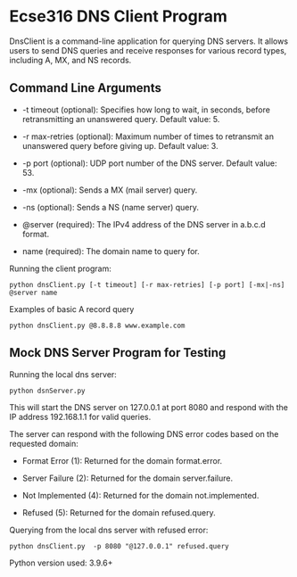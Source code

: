 # Ecse316 DNS Client Program
DnsClient is a command-line application for querying DNS servers. It allows users to send DNS queries and receive responses for various record types, including A, MX, and NS records.

## Command Line Arguments
-  -t timeout (optional): Specifies how long to wait, in seconds, before retransmitting an unanswered query. Default value: 5.

-   -r max-retries (optional): Maximum number of times to retransmit an unanswered query before giving up. Default value: 3.

-   -p port (optional): UDP port number of the DNS server. Default value: 53.

-   -mx (optional): Sends a MX (mail server) query.

-   -ns (optional): Sends a NS (name server) query.

-   @server (required): The IPv4 address of the DNS server in a.b.c.d format.

-  name (required): The domain name to query for.

Running the client program:

```python dnsClient.py [-t timeout] [-r max-retries] [-p port] [-mx|-ns] @server name```

Examples of basic A record query

```python dnsClient.py @8.8.8.8 www.example.com```

## Mock DNS Server Program for Testing
Running the local dns server:

```python dsnServer.py```

This will start the DNS server on 127.0.0.1 at port 8080 and respond with the IP address 192.168.1.1 for valid queries.

The server can respond with the following DNS error codes based on the requested domain:

-  Format Error (1): Returned for the domain format.error.

-  Server Failure (2): Returned for the domain server.failure.

-  Not Implemented (4): Returned for the domain not.implemented.

-  Refused (5): Returned for the domain refused.query.


Querying from the local dns server with refused error: 

```python dnsClient.py  -p 8080 "@127.0.0.1" refused.query```

Python version used: 3.9.6+
